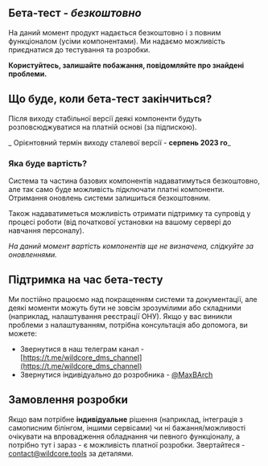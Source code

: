 ## Бета-тест - *безкоштовно*
На даний момент продукт надається безкоштовно і з повним функціоналом (усіми компонентами).
Ми надаємо можливість приєднатися до тестування та розробки.

**Користуйтесь, залишайте побажання, повідомляйте про знайдені проблеми.**

## Що буде, коли бета-тест закінчиться?
Після виходу стабільної версії деякі компоненти будуть розповсюджуватися на платній основі (за підпискою).

_ Орієнтовний термін виходу сталевої версії - **серпень 2023 го**_

### Яка буде вартість?
Система та частина базових компонентів надаватимуться безкоштовно, але так само буде можливість підключати платні компоненти.
Отримання оновлень системи залишиться безкоштовним.

Також надаватиметься можливість отримати підтримку та супровід у процесі роботи (від початкової установки на вашому сервері до навчання персоналу).

_На даний момент вартість компонентів ще не визначена, слідкуйте за оновленнями._

## Підтримка на час бета-тесту
Ми постійно працюємо над покращенням системи та документації, але деякі моменти можуть бути не зовсім зрозумілими або складними (наприклад, налаштування реєстрації ОНУ).
Якщо у вас виникли проблеми з налаштуванням, потрібна консультація або допомога, ви можете:

* Звернутися в наш телеграм канал - [https://t.me/wildcore_dms_channel](https://t.me/wildcore_dms_channel)
* Звернутися індивідуально до розробника - [@MaxBArch](https://t.me/MaxBArch)

## Замовлення розробки
Якщо вам потрібне **індивідуальне** рішення (наприклад, інтеграція з самописним білінгом, іншими сервісами)
чи ні бажання/можливості очікувати на впровадження обладнання чи певного функціоналу, а потрібно тут і зараз - є можливість платної розробки.
Звертайтеся - [contact@wildcore.tools](mailto:contact@wildcore.tools) за деталями.


